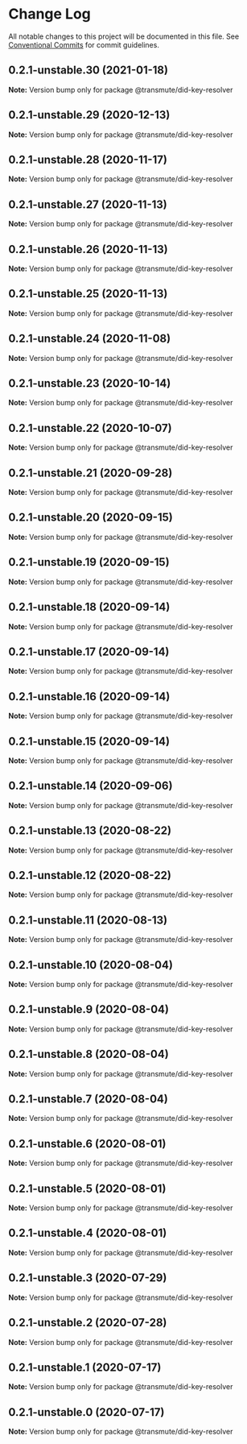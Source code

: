 # Change Log

All notable changes to this project will be documented in this file.
See [Conventional Commits](https://conventionalcommits.org) for commit guidelines.

## 0.2.1-unstable.30 (2021-01-18)

**Note:** Version bump only for package @transmute/did-key-resolver





## 0.2.1-unstable.29 (2020-12-13)

**Note:** Version bump only for package @transmute/did-key-resolver





## 0.2.1-unstable.28 (2020-11-17)

**Note:** Version bump only for package @transmute/did-key-resolver





## 0.2.1-unstable.27 (2020-11-13)

**Note:** Version bump only for package @transmute/did-key-resolver





## 0.2.1-unstable.26 (2020-11-13)

**Note:** Version bump only for package @transmute/did-key-resolver





## 0.2.1-unstable.25 (2020-11-13)

**Note:** Version bump only for package @transmute/did-key-resolver





## 0.2.1-unstable.24 (2020-11-08)

**Note:** Version bump only for package @transmute/did-key-resolver





## 0.2.1-unstable.23 (2020-10-14)

**Note:** Version bump only for package @transmute/did-key-resolver





## 0.2.1-unstable.22 (2020-10-07)

**Note:** Version bump only for package @transmute/did-key-resolver





## 0.2.1-unstable.21 (2020-09-28)

**Note:** Version bump only for package @transmute/did-key-resolver





## 0.2.1-unstable.20 (2020-09-15)

**Note:** Version bump only for package @transmute/did-key-resolver





## 0.2.1-unstable.19 (2020-09-15)

**Note:** Version bump only for package @transmute/did-key-resolver





## 0.2.1-unstable.18 (2020-09-14)

**Note:** Version bump only for package @transmute/did-key-resolver





## 0.2.1-unstable.17 (2020-09-14)

**Note:** Version bump only for package @transmute/did-key-resolver





## 0.2.1-unstable.16 (2020-09-14)

**Note:** Version bump only for package @transmute/did-key-resolver





## 0.2.1-unstable.15 (2020-09-14)

**Note:** Version bump only for package @transmute/did-key-resolver





## 0.2.1-unstable.14 (2020-09-06)

**Note:** Version bump only for package @transmute/did-key-resolver





## 0.2.1-unstable.13 (2020-08-22)

**Note:** Version bump only for package @transmute/did-key-resolver





## 0.2.1-unstable.12 (2020-08-22)

**Note:** Version bump only for package @transmute/did-key-resolver





## 0.2.1-unstable.11 (2020-08-13)

**Note:** Version bump only for package @transmute/did-key-resolver





## 0.2.1-unstable.10 (2020-08-04)

**Note:** Version bump only for package @transmute/did-key-resolver





## 0.2.1-unstable.9 (2020-08-04)

**Note:** Version bump only for package @transmute/did-key-resolver





## 0.2.1-unstable.8 (2020-08-04)

**Note:** Version bump only for package @transmute/did-key-resolver





## 0.2.1-unstable.7 (2020-08-04)

**Note:** Version bump only for package @transmute/did-key-resolver





## 0.2.1-unstable.6 (2020-08-01)

**Note:** Version bump only for package @transmute/did-key-resolver





## 0.2.1-unstable.5 (2020-08-01)

**Note:** Version bump only for package @transmute/did-key-resolver





## 0.2.1-unstable.4 (2020-08-01)

**Note:** Version bump only for package @transmute/did-key-resolver





## 0.2.1-unstable.3 (2020-07-29)

**Note:** Version bump only for package @transmute/did-key-resolver





## 0.2.1-unstable.2 (2020-07-28)

**Note:** Version bump only for package @transmute/did-key-resolver





## 0.2.1-unstable.1 (2020-07-17)

**Note:** Version bump only for package @transmute/did-key-resolver





## 0.2.1-unstable.0 (2020-07-17)

**Note:** Version bump only for package @transmute/did-key-resolver
